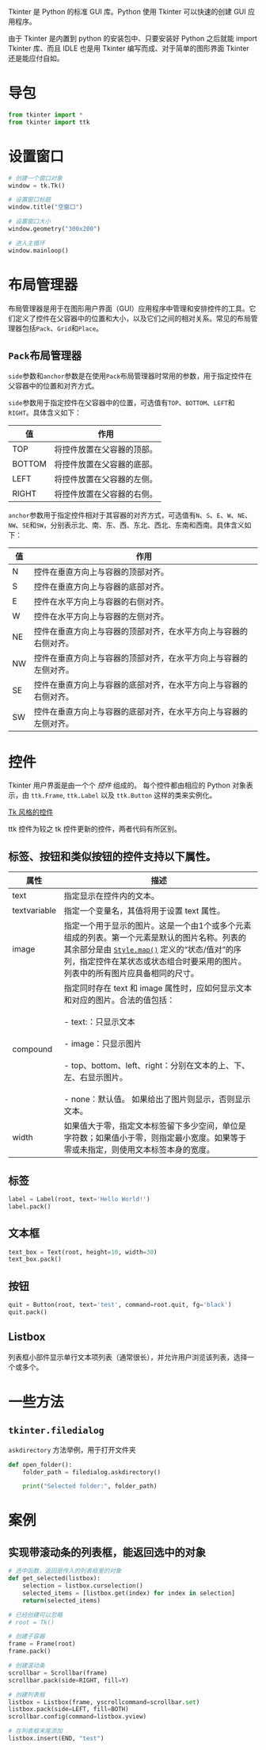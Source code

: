 
Tkinter 是 Python 的标准 GUI 库。Python 使用 Tkinter 可以快速的创建 GUI 应用程序。

由于 Tkinter 是内置到 python 的安装包中、只要安装好 Python 之后就能 import Tkinter 库、而且 IDLE 也是用 Tkinter 编写而成、对于简单的图形界面 Tkinter 还是能应付自如。

# 导包

```python
from tkinter import *
from tkinter import ttk
```

# 设置窗口

```python
# 创建一个窗口对象
window = tk.Tk()

# 设置窗口标题
window.title("空窗口")

# 设置窗口大小
window.geometry("300x200")

# 进入主循环
window.mainloop()
```

# 布局管理器

布局管理器是用于在图形用户界面（GUI）应用程序中管理和安排控件的工具。它们定义了控件在父容器中的位置和大小，以及它们之间的相对关系。常见的布局管理器包括`Pack`、`Grid`和`Place`。

## `Pack`布局管理器

`side`参数和`anchor`参数是在使用`Pack`布局管理器时常用的参数，用于指定控件在父容器中的位置和对齐方式。

`side`参数用于指定控件在父容器中的位置，可选值有`TOP`、`BOTTOM`、`LEFT`和`RIGHT`。具体含义如下：

| 值     | 作用                       |
| ------ | -------------------------- |
| TOP    | 将控件放置在父容器的顶部。 |
| BOTTOM | 将控件放置在父容器的底部。 |
| LEFT   | 将控件放置在父容器的左侧。 |
| RIGHT  | 将控件放置在父容器的右侧。 |

`anchor`参数用于指定控件相对于其容器的对齐方式，可选值有`N`、`S`、`E`、`W`、`NE`、`NW`、`SE`和`SW`，分别表示北、南、东、西、东北、西北、东南和西南。具体含义如下：

| 值  | 作用                                                             |
| --- | ---------------------------------------------------------------- |
| N   | 控件在垂直方向上与容器的顶部对齐。                               |
| S   | 控件在垂直方向上与容器的底部对齐。                               |
| E   | 控件在水平方向上与容器的右侧对齐。                               |
| W   | 控件在水平方向上与容器的左侧对齐。                               |
| NE  | 控件在垂直方向上与容器的顶部对齐，在水平方向上与容器的右侧对齐。 |
| NW  | 控件在垂直方向上与容器的顶部对齐，在水平方向上与容器的左侧对齐。 |
| SE  | 控件在垂直方向上与容器的底部对齐，在水平方向上与容器的右侧对齐。 |
| SW  | 控件在垂直方向上与容器的底部对齐，在水平方向上与容器的左侧对齐。 |

# 控件

Tkinter 用户界面是由一个个 _控件_ 组成的。 每个控件都由相应的 Python 对象表示，由 `ttk.Frame`, `ttk.Label` 以及 `ttk.Button` 这样的类来实例化。

[Tk 风格的控件](https://docs.python.org/zh-cn/3/library/tkinter.ttk.html)

ttk 控件为较之 tk 控件更新的控件，两者代码有所区别。

## 标签、按钮和类似按钮的控件支持以下属性。

| 属性         | 描述                                                                                                                                                                                                                                                                                                                                    |
| ------------ | --------------------------------------------------------------------------------------------------------------------------------------------------------------------------------------------------------------------------------------------------------------------------------------------------------------------------------------- |
| text         | 指定显示在控件内的文本。                                                                                                                                                                                                                                                                                                                |
| textvariable | 指定一个变量名，其值将用于设置 text 属性。                                                                                                                                                                                                                                                                                              |
| image        | 指定一个用于显示的图片。这是一个由1个或多个元素组成的列表。第一个元素是默认的图片名称。列表的其余部分是由 [`Style.map()`](https://docs.python.org/zh-cn/3/library/tkinter.ttk.html#tkinter.ttk.Style.map "tkinter.ttk.Style.map") 定义的“状态/值对”的序列，指定控件在某状态或状态组合时要采用的图片。列表中的所有图片应具备相同的尺寸。 |
| compound     | 指定同时存在 text 和 image 属性时，应如何显示文本和对应的图片。合法的值包括：<br><br>- text:：只显示文本<br>    <br>- image：只显示图片<br>    <br>- top、bottom、left、right：分别在文本的上、下、左、右显示图片。<br>    <br>- none：默认值。 如果给出了图片则显示，否则显示文本。                                                    |
| width        | 如果值大于零，指定文本标签留下多少空间，单位是字符数；如果值小于零，则指定最小宽度。如果等于零或未指定，则使用文本标签本身的宽度。                                                                                                                                                                                                      |

## 标签

```python
label = Label(root, text='Hello World!')
label.pack()
```

## 文本框

```python
text_box = Text(root, height=10, width=30)
text_box.pack()
```

## 按钮

```python
quit = Button(root, text='test', command=root.quit, fg='black')
quit.pack()
```

## Listbox

列表框小部件显示单行文本项列表（通常很长），并允许用户浏览该列表，选择一个或多个。



# 一些方法

## `tkinter.filedialog`

`askdirectory` 方法举例，用于打开文件夹

```python
def open_folder():
    folder_path = filedialog.askdirectory()

    print("Selected folder:", folder_path)
```



# 案例

## 实现带滚动条的列表框，能返回选中的对象

```python
# 选中函数，返回是传入的列表框里的对象
def get_selected(listbox):
    selection = listbox.curselection()
    selected_items = [listbox.get(index) for index in selection]
    return(selected_items)

# 已经创建可以忽略
# root = Tk() 

# 创建子容器
frame = Frame(root)
frame.pack()

# 创建滚动条
scrollbar = Scrollbar(frame)
scrollbar.pack(side=RIGHT, fill=Y)

# 创建列表框
listbox = Listbox(frame, yscrollcommand=scrollbar.set)
listbox.pack(side=LEFT, fill=BOTH)
scrollbar.config(command=listbox.yview)

# 在列表框末尾添加
listbox.insert(END, "test")
```